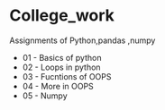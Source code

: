 # College_work
Assignments of Python,pandas ,numpy

- 01 - Basics of python
- 02 - Loops in python
- 03 - Fucntions of OOPS
- 04 - More in OOPS
- 05 - Numpy 
